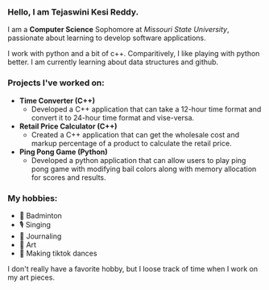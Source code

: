 ### Hello, I am Tejaswini Kesi Reddy. 

I am a **Computer Science** Sophomore at *Missouri State University*, 
passionate about learning to develop software applications.  

I work with python and a bit of c++. 
Comparitively, I like playing with python better.
I am currently learning about data structures and github. 

### Projects I've worked on:
- **Time Converter (C++)**
    - Developed a C++ application that can take 
      a 12-hour time format and convert it to 24-hour time 
      format and vise-versa.
- **Retail Price Calculator (C++)** 
    - Created a C++ application that can get the wholesale cost
      and markup percentage of a product to calculate the retail price.
- **Ping Pong Game (Python)**
    - Developed a python application that can allow users to play 
      ping pong game with modifying bail colors along with 
      memory allocation for scores and results. 
      
### My hobbies:
- 🏸 Badminton
- 🎙️ Singing
- 📔 Journaling
- 🎨 Art
- 💃 Making tiktok dances

I don't really have a favorite hobby, but I loose track of time 
when I work on my art pieces. 

